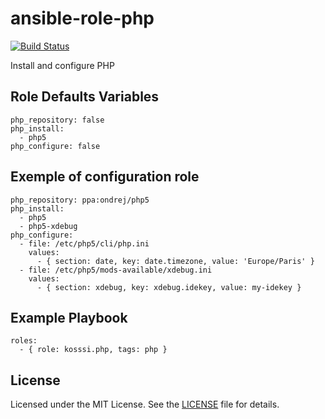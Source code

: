 # ansible-role-php

[![Build Status](https://travis-ci.org/kosssi/ansible-role-php.svg?branch=master)](https://travis-ci.org/kosssi/ansible-role-php)

Install and configure PHP

## Role Defaults Variables

    php_repository: false
    php_install:
      - php5
    php_configure: false

## Exemple of configuration role

    php_repository: ppa:ondrej/php5
    php_install:
      - php5
      - php5-xdebug
    php_configure:
      - file: /etc/php5/cli/php.ini
        values:
          - { section: date, key: date.timezone, value: 'Europe/Paris' }
      - file: /etc/php5/mods-available/xdebug.ini
        values:
          - { section: xdebug, key: xdebug.idekey, value: my-idekey }

## Example Playbook

    roles:
      - { role: kosssi.php, tags: php }

## License

Licensed under the MIT License. See the [LICENSE](LICENSE) file for details.
